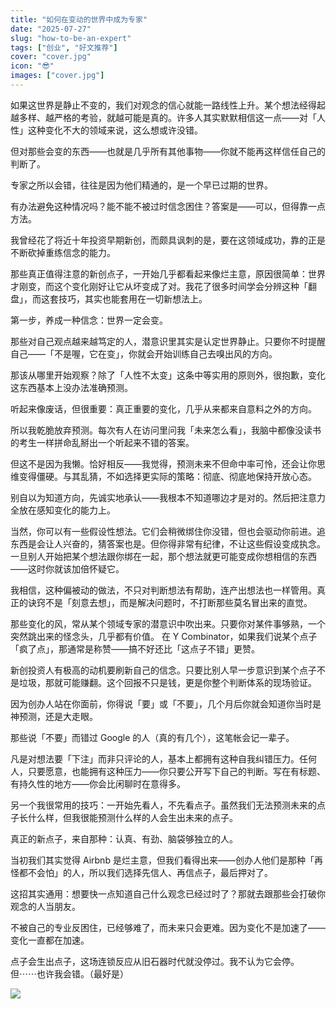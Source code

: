 ```yaml
---
title: "如何在变动的世界中成为专家"
date: "2025-07-27"
slug: "how-to-be-an-expert"
tags: ["创业", "好文推荐"]
cover: "cover.jpg"
icon: "😎"
images: ["cover.jpg"]
---
```

如果这世界是静止不变的，我们对观念的信心就能一路线性上升。某个想法经得起越多样、越严格的考验，就越可能是真的。许多人其实默默相信这一点——对「人性」这种变化不大的领域来说，这么想或许没错。



但对那些会变的东西——也就是几乎所有其他事物——你就不能再这样信任自己的判断了。



专家之所以会错，往往是因为他们精通的，是一个早已过期的世界。



有办法避免这种情况吗？能不能不被过时信念困住？答案是——可以，但得靠一点方法。



我曾经花了将近十年投资早期新创，而颇具讽刺的是，要在这领域成功，靠的正是不断砍掉重练信念的能力。



那些真正值得注意的新创点子，一开始几乎都看起来像烂主意，原因很简单：世界才刚变，而这个变化刚好让它从坏变成了对。我花了很多时间学会分辨这种「翻盘」，而这套技巧，其实也能套用在一切新想法上。



第一步，养成一种信念：世界一定会变。



那些对自己观点越来越笃定的人，潜意识里其实是认定世界静止。只要你不时提醒自己——「不是喔，它在变」，你就会开始训练自己去嗅出风的方向。



那该从哪里开始观察？除了「人性不太变」这条中等实用的原则外，很抱歉，变化这东西基本上没办法准确预测。



听起来像废话，但很重要：真正重要的变化，几乎从来都来自意料之外的方向。



所以我乾脆放弃预测。每次有人在访问里问我「未来怎么看」，我脑中都像没读书的考生一样拼命乱掰出一个听起来不错的答案。



但这不是因为我懒。恰好相反——我觉得，预测未来不但命中率可怜，还会让你思维变得僵硬。与其乱猜，不如选择更实际的策略：彻底、彻底地保持开放心态。



别自以为知道方向，先诚实地承认——我根本不知道哪边才是对的。然后把注意力全放在感知变化的能力上。



当然，你可以有一些假设性想法。它们会稍微绑住你没错，但也会驱动你前进。追东西是会让人兴奋的，猜答案也是。但你得非常有纪律，不让这些假设变成执念。
一旦别人开始把某个想法跟你绑在一起，那个想法就更可能变成你想相信的东西——这时你就该加倍怀疑它。



我相信，这种偏被动的做法，不只对判断想法有帮助，连产出想法也一样管用。真正的诀窍不是「刻意去想」，而是解决问题时，不打断那些莫名冒出来的直觉。



那些变化的风，常从某个领域专家的潜意识中吹出来。只要你对某件事够熟，一个突然跳出来的怪念头，几乎都有价值。
在 Y Combinator，如果我们说某个点子「疯了点」，那通常是称赞——搞不好还比「这点子不错」更赞。



新创投资人有极高的动机要刷新自己的信念。只要比别人早一步意识到某个点子不是垃圾，那就可能赚翻。这个回报不只是钱，更是你整个判断体系的现场验证。



因为创办人站在你面前，你得说「要」或「不要」，几个月后你就会知道你当时是神预测，还是大走眼。



那些说「不要」而错过 Google 的人（真的有几个），这笔帐会记一辈子。



凡是对想法要「下注」而非只评论的人，基本上都拥有这种自我纠错压力。任何人，只要愿意，也能拥有这种压力——你只要公开写下自己的判断。写在有标题、有持久性的地方——你会比闲聊时在意得多。



另一个我很常用的技巧：一开始先看人，不先看点子。虽然我们无法预测未来的点子长什么样，但我很能预测什么样的人会生出未来的点子。



真正的新点子，来自那种：认真、有劲、脑袋够独立的人。



当初我们其实觉得 Airbnb 是烂主意，但我们看得出来——创办人他们是那种「再怪都不会怕」的人，所以我们选择先信人、再信点子，最后押对了。



这招其实通用：想要快一点知道自己什么观念已经过时了？那就去跟那些会打破你观念的人当朋友。



不被自己的专业反困住，已经够难了，而未来只会更难。因为变化不是加速了——变化一直都在加速。



点子会生出点子，这场连锁反应从旧石器时代就没停过。我不认为它会停。
但⋯⋯也许我会错。（最好是）




![](https://prod-files-secure.s3.us-west-2.amazonaws.com/112d0858-5090-4d34-a606-b75eb8d65fd2/46476355-9cf3-4e99-9b7a-3531bc426380/1000202064.png?X-Amz-Algorithm=AWS4-HMAC-SHA256&X-Amz-Content-Sha256=UNSIGNED-PAYLOAD&X-Amz-Credential=ASIAZI2LB466TYEJJFWE%2F20250909%2Fus-west-2%2Fs3%2Faws4_request&X-Amz-Date=20250909T074342Z&X-Amz-Expires=3600&X-Amz-Security-Token=IQoJb3JpZ2luX2VjEGYaCXVzLXdlc3QtMiJGMEQCIGLylCf7zLtJqUu1A7%2BB0o2fuCSqQwYFq6oglRdvXNuRAiBR16UK3PjzP1gMFHpQJRS0MJk%2BW4iOP07TobV%2FN380dSqIBAjP%2F%2F%2F%2F%2F%2F%2F%2F%2F%2F8BEAAaDDYzNzQyMzE4MzgwNSIMk5Y2Icjjw1H6b2KkKtwDotGjIVEd2lr1X0kS7dbXy65OB5X0LOYkK8NABJPfXHzaUS7FD1JmkKsQqInNollg01ZBqjiq%2F6%2BrR72gDQ0Xdezc4IjP5AsCtEcxEijuMJ2b%2BlRfxSR%2B0Y2OOfiEH25TM9i0ASNUyfTb5qduz4KSA%2FcFkCJBu%2FP98vS3QcR5dhuHsC0PDbOf4EW5n%2BDe51YIyPaYwisJKqk2ez2A9WD%2BPZlG6zAKXXcNmkcDTrbQ%2BRPcKx1eS96pH7bEXWWSXRNrt0%2FFwCBFoF3X0%2FSLLQjrlbRaDuxYe7lqxd0VvpSpoCws5tPQ%2FCknQMDRojor2m%2BhUO54D79C76tFx9hdXD2x%2BeLNjKFPs5BjmbiRNo%2BSaODFkdCyAUs6x6%2B9KjbglOZtEm0z9Ylz0n9tbqW1ofiQH%2F5DZUQZSCRnNPXA%2FyZjw3%2B6IerAA7JX64eHpDK3xL%2FgMjs3lI66lYt8lufHzsY1FgM5WOOrSOKwv6WZPPD6ytKCH%2FjRdXMWKYUhOIJMOHgQbcbOQprZYlf9JfbQuT6awWZODu8zaPx2l%2FQ%2FKP1paiqHpm3kwgAEcr2laIPh%2FaicuZh26n6gSeS1IPR9SDosvVDMgbKca0TlZ5PiimOgjnXqR2ZbEWvaN6VyKa4wvIz%2FxQY6pgEuIRmntksO%2FZC57nzc5s5cQu3gYpI3Ul2lolknPp1GPrSKvkC8KFfHOxa%2Fx2AN9LAb1HZ%2BUYfso2I2eW56DFhaHu7QikFp%2FhrcSlcx5QxQYMZUWjhy6C7rqHJ7vp7enJFqX6FKTd4YsprPI34nUAwYbgjCEaOvG9t0Uxw%2Ft%2Bs811D8l9DvdkY5jz34mcP6CfeRV%2FjsvIrTdf3i2sNm8RCc%2BuIM4yIo&X-Amz-Signature=f7cef38fc9a9ab8c8c365cbc97f6bf7adf812c60f402fe9e66f0ccd190cb896f&X-Amz-SignedHeaders=host&x-amz-checksum-mode=ENABLED&x-id=GetObject)

